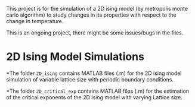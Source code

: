 This project is for the simulation of a 2D ising model (by metropolis monte carlo algorithm) to study changes in its properties with respect to the change in temperature.

This is an ongoing project, there might be some issues/bugs in the files.
# 2D Ising Model Simulations
*The folder `2D_ising` contains MATLAB files (.m) for the 2D ising model simulation of variable lattice size with periodic boundary conditions. 

*The folder `2D_critical_exp` contains MATLAB files (.m) for the estimation of the critical exponents of the 2D Ising model with varying Lattice size.
